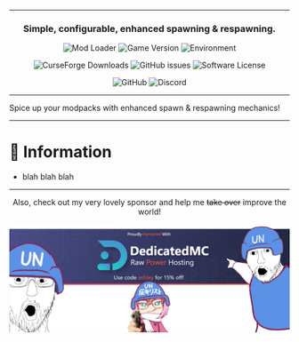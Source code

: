 <div align="center">

___

### Simple, configurable, enhanced spawning & respawning.

![Mod Loader](https://img.shields.io/badge/mod_loader-forge-ffe8e9?style=for-the-badge&labelColor=ffced2)
![Game Version](https://img.shields.io/badge/game_version-1.19.2-ffe8e9?style=for-the-badge&labelColor=ffced2)
![Environment](https://img.shields.io/badge/environment-server-ffe8e9?style=for-the-badge&labelColor=ffced2)

![CurseForge Downloads](https://img.shields.io/curseforge/dt/977518?style=for-the-badge&logo=curseforge&labelColor=ffceea&color=ffe8f5&link=https://www.curseforge.com/minecraft/mc-mods/sleeping-around)
![GitHub issues](https://img.shields.io/github/issues/kawaiicakes/SleepingAround?style=for-the-badge&logo=github&labelColor=ffceea&color=ffe8f5&link=https://github.com/kawaiicakes/SleepingAround/blob/1.19.2-dev/LICENSE)
![Software License](https://img.shields.io/badge/license-MIT-ffe8f5?style=for-the-badge&labelColor=ffceea&link=https://github.com/kawaiicakes/SleepingAround/blob/1.19.2-dev/LICENSE)

![GitHub](https://img.shields.io/badge/-github-fee8ff?style=for-the-badge&logo=github&labelColor=fcceff&link=https://github.com/kawaiicakes)
![Discord](https://img.shields.io/badge/-discord-fee8ff?style=for-the-badge&logo=discord&labelColor=fcceff&link=https://www.youtube.com/watch?v=dQw4w9WgXcQ)

___
</div>

Spice up your modpacks with enhanced spawn & respawning mechanics! 

---

# 📖 Information

- blah blah blah

___

<div align="center"> Also, check out my very lovely sponsor and help me <s>take over</s> improve the world! </div>

[![Sponsor!](https://raw.githubusercontent.com/kawaiicakes/kawaiicakes.github.io/main/dedimcashley.png 'Sponsor!')](https://dedimc.promo/ashley)
